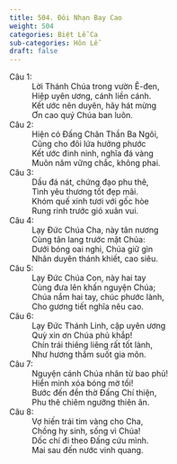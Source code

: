 ```yaml
---
title: 504. Đôi Nhạn Bay Cao
weight: 504
categories: Biệt Lễ Ca
sub-categories: Hôn Lễ
draft: false
---
```

<dl><dt>Câu 1:</dt><dd data-verse="1">Lời Thánh Chúa trong vườn Ê-đen, <br/>Hiệp uyên ương, cánh liền cánh. <br/>Kết ước nên duyên, hãy hát mừng <br/>Ơn cao quý Chúa ban luôn. </dd><dt>Câu 2:</dt><dd data-verse="2"> Hiện có Đấng Chân Thần Ba Ngôi, <br/>Cũng cho đôi lứa hưởng phước <br/>Kết ước đinh ninh, nghĩa đá vàng <br/>Muôn năm vững chắc, không phai. </dd><dt>Câu 3:</dt><dd data-verse="3">Dầu đá nát, chứng đạo phu thê, <br/>Tình yêu thương tốt đẹp mãi. <br/>Khóm quế xinh tươi với gốc hòe <br/>Rung rinh trước gió xuân vui. </dd><dt>Câu 4:</dt><dd data-verse="4"> Lạy Đức Chúa Cha, này tân nương <br/>Cùng tân lang trước mặt Chúa: <br/>Dưới bóng oai nghi, Chúa giữ gìn <br/>Nhân duyên thánh khiết, cao siêu. </dd><dt>Câu 5:</dt><dd data-verse="5">Lạy Đức Chúa Con, này hai tay <br/>Cùng đưa lên khấn nguyện Chúa; <br/>Chúa nắm hai tay, chúc phước lành, <br/>Cho gương tiết nghĩa nêu cao. </dd><dt>Câu 6:</dt><dd data-verse="6">Lạy Đức Thánh Linh, cặp uyên ương <br/>Quỳ xin ơn Chúa phủ khắp! <br/>Chín trái thiêng liêng rất tốt lành, <br/>Như hương thắm suốt gia môn. </dd><dt>Câu 7:</dt><dd data-verse="7">Nguyện cánh Chúa nhân từ bao phủ! <br/>Hiển minh xóa bóng mờ tối! <br/>Bước đến đền thờ Đấng Chí thiện, <br/>Phu thê chiêm ngưỡng thiên ân. </dd><dt>Câu 8:</dt><dd data-verse="8">Vợ hiến trái tim vàng cho Cha, <br/>Chồng hy sinh, sống vì Chúa! <br/>Dốc chí đi theo Đấng cứu mình. <br/>Mai sau đến nước vinh quang. </dd></dl>